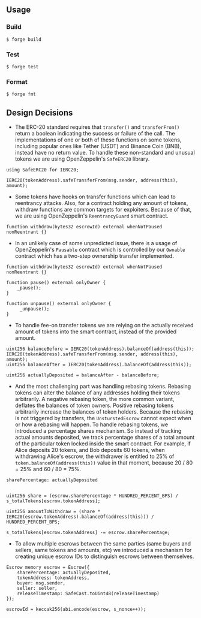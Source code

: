 ## Usage

### Build

```shell
$ forge build
```

### Test

```shell
$ forge test
```

### Format

```shell
$ forge fmt
```

## Design Decisions

- The ERC-20 standard requires that `transfer()` and `transferFrom()` return a boolean indicating the success or failure of the call. The implementations of one or both of these functions on some tokens, including popular ones like Tether (USDT) and Binance Coin (BNB), instead have no return value. To handle these non-standard and unusual tokens we are using OpenZeppelin's `SafeERC20` library.

```solidity
using SafeERC20 for IERC20;

IERC20(tokenAddress).safeTransferFrom(msg.sender, address(this), amount);
```

- Some tokens have hooks on transfer functions which can lead to reentrancy attacks. Also, for a contract holding any amount of tokens, withdraw functions are common targets for exploiters. Because of that, we are using OpenZeppelin's `ReentrancyGuard` smart contract.

```solidity
function withdraw(bytes32 escrowId) external whenNotPaused nonReentrant {}
```

- In an unlikely case of some unpredicted issue, there is a usage of OpenZeppelin's `Pausable` contract which is controlled by our `Ownable` contract which has a two-step ownership transfer implemented.

```solidity
function withdraw(bytes32 escrowId) external whenNotPaused nonReentrant {}

function pause() external onlyOwner {
    _pause();
}

function unpause() external onlyOwner {
     _unpause();
}
```

- To handle fee-on transfer tokens we are relying on the actually received amount of tokens into the smart contract, instead of the provided amount.

```solidity
uint256 balanceBefore = IERC20(tokenAddress).balanceOf(address(this));
IERC20(tokenAddress).safeTransferFrom(msg.sender, address(this), amount);
uint256 balanceAfter = IERC20(tokenAddress).balanceOf(address(this));

uint256 actuallyDeposited = balanceAfter - balanceBefore;
```

- And the most challenging part was handling rebasing tokens. Rebasing tokens can alter the balance of any addresses holding their tokens arbitrarily. A negative rebasing token, the more common variant, deflates the balances of token owners. Positive rebasing tokens arbitrarily increase the balances of token holders. Because the rebasing is not triggered by transfers, the `UnsturstedEscrow` cannot expect when or how a rebasing will happen. To handle rebasing tokens, we introduced a percentage shares mechanism. So instead of tracking actual amounts deposited, we track percentage shares of a total amount of the particular token locked inside the smart contract. For example, if Alice deposits 20 tokens, and Bob deposits 60 tokens, when withdrawing Alice's escrow, the withdrawer is entitled to 25% of `token.balanceOf(address(this))` value in that moment, because 20 / 80 = 25% and 60 / 80 = 75%.

```solidity
sharePercentage: actuallyDeposited


uint256 share = (escrow.sharePercentage * HUNDRED_PERCENT_BPS) / s_totalTokens[escrow.tokenAddress];

uint256 amountToWithdraw = (share * IERC20(escrow.tokenAddress).balanceOf(address(this))) / HUNDRED_PERCENT_BPS;

s_totalTokens[escrow.tokenAddress] -= escrow.sharePercentage;
```

- To allow multiple escrows between the same parties (same buyers and sellers, same tokens and amounts, etc) we introduced a mechanism for creating unique escrow IDs to distinguish escrows between themselves.

```solidity
Escrow memory escrow = Escrow({
    sharePercentage: actuallyDeposited,
    tokenAddress: tokenAddress,
    buyer: msg.sender,
    seller: seller,
    releaseTimestamp: SafeCast.toUint48(releaseTimestamp)
});

escrowId = keccak256(abi.encode(escrow, s_nonce++));
```
